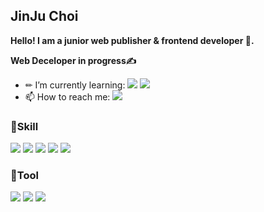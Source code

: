 
<!--
**jinju-choi/jinju-choi** is a ✨ _special_ ✨ repository because its `README.md` (this file) appears on your GitHub profile.

Here are some ideas to get you started:

- 🔭 I’m currently working on ...
- 🌱 I’m currently learning ...
- 👯 I’m looking to collaborate on ...
- 🤔 I’m looking for help with ...
- 💬 Ask me about ...
- 📫 How to reach me: ...
- 😄 Pronouns: ...
- ⚡ Fun fact: ...
-->

## JinJu Choi

**Hello! I am a junior web publisher & frontend developer 🌱.** 

**Web Deceloper in progress✍**

- ✏ I’m currently learning: <img src="https://img.shields.io/badge/Vue.js-4FC08D?style=for-the-badge&logo=Vue.js&logoColor=white" /> <img src="https://img.shields.io/badge/Redux-764ABC?style=for-the-badge&logo=Redux&logoColor=white" />
- 📫 How to reach me: <a href="mailto:cjj4643@gmail.com" target="_blank"><img src="https://img.shields.io/badge/Gmail-EA4335?style=for-the-badge&logo=Gmail&logoColor=white" /></a>


  
### **🔨Skill**

<img src="https://img.shields.io/badge/HTML5-E34F26?style=for-the-badge&logo=html5&logoColor=white" /> <img src="https://img.shields.io/badge/CSS3-1572B6?style=for-the-badge&logo=css3&logoColor=white" /> <img src="https://img.shields.io/badge/jQuery-0769AD?style=for-the-badge&logo=jQuery&logoColor=white" /> <img src="https://img.shields.io/badge/JavaScript-F7DF1E?style=for-the-badge&logo=JavaScript&logoColor=white" /> <img src="https://img.shields.io/badge/React-0088CC?style=for-the-badge&logo=React&logoColor=white" />  

### **🎨Tool**

<img src="https://img.shields.io/badge/Visual_Studio_Code-007ACC?style=for-the-badge&logo=VisualStudioCode&logoColor=white" /> <img src="https://img.shields.io/badge/Illustrator-FF9A00?style=for-the-badge&logo=AdobeIllustrator&logoColor=black" /> <img src="https://img.shields.io/badge/Photoshop-31A8FF?style=for-the-badge&logo=AdobePhotoshop&logoColor=white" />

</div>

